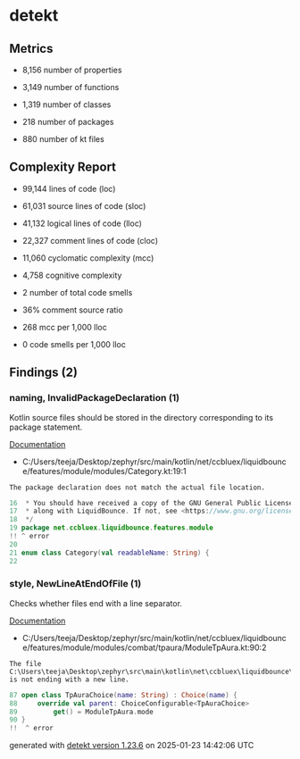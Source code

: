 # detekt

## Metrics

* 8,156 number of properties

* 3,149 number of functions

* 1,319 number of classes

* 218 number of packages

* 880 number of kt files

## Complexity Report

* 99,144 lines of code (loc)

* 61,031 source lines of code (sloc)

* 41,132 logical lines of code (lloc)

* 22,327 comment lines of code (cloc)

* 11,060 cyclomatic complexity (mcc)

* 4,758 cognitive complexity

* 2 number of total code smells

* 36% comment source ratio

* 268 mcc per 1,000 lloc

* 0 code smells per 1,000 lloc

## Findings (2)

### naming, InvalidPackageDeclaration (1)

Kotlin source files should be stored in the directory corresponding to its package statement.

[Documentation](https://detekt.dev/docs/rules/naming#invalidpackagedeclaration)

* C:/Users/teeja/Desktop/zephyr/src/main/kotlin/net/ccbluex/liquidbounce/features/module/modules/Category.kt:19:1
```
The package declaration does not match the actual file location.
```
```kotlin
16  * You should have received a copy of the GNU General Public License
17  * along with LiquidBounce. If not, see <https://www.gnu.org/licenses/>.
18  */
19 package net.ccbluex.liquidbounce.features.module
!! ^ error
20 
21 enum class Category(val readableName: String) {
22 

```

### style, NewLineAtEndOfFile (1)

Checks whether files end with a line separator.

[Documentation](https://detekt.dev/docs/rules/style#newlineatendoffile)

* C:/Users/teeja/Desktop/zephyr/src/main/kotlin/net/ccbluex/liquidbounce/features/module/modules/combat/tpaura/ModuleTpAura.kt:90:2
```
The file C:\Users\teeja\Desktop\zephyr\src\main\kotlin\net\ccbluex\liquidbounce\features\module\modules\combat\tpaura\ModuleTpAura.kt is not ending with a new line.
```
```kotlin
87 open class TpAuraChoice(name: String) : Choice(name) {
88     override val parent: ChoiceConfigurable<TpAuraChoice>
89         get() = ModuleTpAura.mode
90 }
!!  ^ error

```

generated with [detekt version 1.23.6](https://detekt.dev/) on 2025-01-23 14:42:06 UTC
